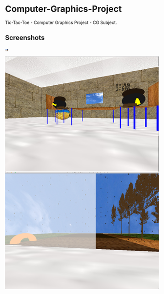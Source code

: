 # Computer-Graphics-Project
Tic-Tac-Toe - Computer Graphics Project - CG Subject.

Screenshots
----------------
<img src="https://github.com/cyberaa/Computer-Graphics-Project/blob/master/screenshots/1.png" width="10px">

![2.png](https://github.com/cyberaa/Computer-Graphics-Project/blob/master/screenshots/2.png)
![1.png](https://github.com/cyberaa/Computer-Graphics-Project/blob/master/screenshots/1.png)
